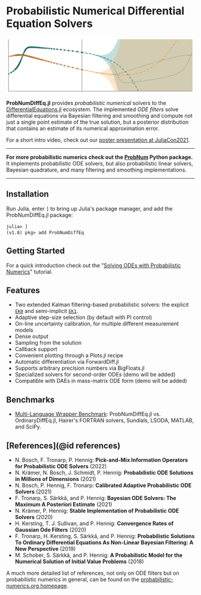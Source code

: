 # Probabilistic Numerical Differential Equation Solvers

![Banner](https://raw.githubusercontent.com/nathanaelbosch/ProbNumDiffEq.jl/main/examples/banner.svg)

__ProbNumDiffEq.jl__ provides _probabilistic numerical_ solvers to the
[DifferentialEquations.jl](https://diffeq.sciml.ai/stable/) ecosystem.
The implemented _ODE filters_ solve differential equations via Bayesian filtering and smoothing and compute not just a single point estimate of the true solution, but a posterior distribution that contains an estimate of its numerical approximation error.

For a short intro video, check out our [poster presentation at JuliaCon2021](https://www.youtube.com/watch?v=EMFl6ytP3iQ).

* * *

__For more probabilistic numerics check out the [ProbNum](https://probnum.readthedocs.io/en/latest/) Python package.__
It implements probabilistic ODE solvers, but also probabilistic linear solvers, Bayesian quadrature, and many filtering and smoothing implementations.

* * *

## Installation

Run Julia, enter `]` to bring up Julia's package manager, and add the ProbNumDiffEq.jl package:

```
julia> ]
(v1.8) pkg> add ProbNumDiffEq
```

## Getting Started

For a quick introduction check out the "[Solving ODEs with Probabilistic Numerics](@ref)" tutorial.

## Features

  - Two extended Kalman filtering-based probabilistic solvers: the explicit [`EK0`](@ref) and semi-implicit [`EK1`](@ref).
  - Adaptive step-size selection (by default with PI control)
  - On-line uncertainty calibration, for multiple different measurement models
  - Dense output
  - Sampling from the solution
  - Callback support
  - Convenient plotting through a Plots.jl recipe
  - Automatic differentiation via ForwardDiff.jl
  - Supports arbitrary precision numbers via BigFloats.jl
  - Specialized solvers for second-order ODEs (demo will be added)
  - Compatible with DAEs in mass-matrix ODE form (demo will be added)

## Benchmarks

  - [Multi-Language Wrapper Benchmark](https://nbviewer.org/github/nathanaelbosch/ProbNumDiffEq.jl/blob/main/benchmarks/multi-language-wrappers.ipynb):
    ProbNumDiffEq.jl vs. OrdinaryDiffEq.jl, Hairer's FORTRAN solvers, Sundials, LSODA, MATLAB, and SciPy.

## [References](@id references)

  - N. Bosch, F. Tronarp, P. Hennig: **Pick-and-Mix Information Operators for Probabilistic ODE Solvers** (2022)
  - N. Krämer, N. Bosch, J. Schmidt, P. Hennig: **Probabilistic ODE Solutions in Millions of Dimensions** (2021)
  - N. Bosch, P. Hennig, F. Tronarp: **Calibrated Adaptive Probabilistic ODE Solvers** (2021)
  - F. Tronarp, S. Särkkä, and P. Hennig: **Bayesian ODE Solvers: The Maximum A Posteriori Estimate** (2021)
  - N. Krämer, P. Hennig: **Stable Implementation of Probabilistic ODE Solvers** (2020)
  - H. Kersting, T. J. Sullivan, and P. Hennig: **Convergence Rates of Gaussian Ode Filters** (2020)
  - F. Tronarp, H. Kersting, S. Särkkä, and P. Hennig: **Probabilistic Solutions To Ordinary Differential Equations As Non-Linear Bayesian Filtering: A New Perspective** (2019)
  - M. Schober, S. Särkkä, and P. Hennig: **A Probabilistic Model for the Numerical Solution of Initial Value Problems** (2018)

A much more detailed list of references, not only on ODE filters but on probabilistic numerics in general, can be found on the [probabilistic-numerics.org homepage](https://www.probabilistic-numerics.org/research/general/).
